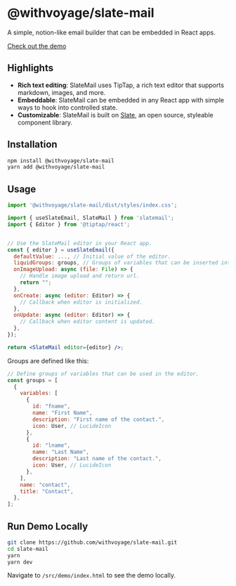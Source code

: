 # @withvoyage/slate-mail

A simple, notion-like email builder that can be embedded in React apps.

[Check out the demo](https://email.withvoyage.com/)

## Highlights

- **Rich text editing**: SlateMail uses TipTap, a rich text editor that supports markdown, images, and more.
- **Embeddable**: SlateMail can be embedded in any React app with simple ways to hook into controlled state.
- **Customizable**: SlateMail is built on [Slate](https://github.com/withvoyage/slate-ui), an open source, styleable component library.

## Installation

```bash
npm install @withvoyage/slate-mail
yarn add @withvoyage/slate-mail
```

## Usage

```jsx
import '@withvoyage/slate-mail/dist/styles/index.css';

import { useSlateEmail, SlateMail } from 'slatemail';
import { Editor } from '@tiptap/react';


// Use the SlateMail editor in your React app.
const { editor } = useSlateEmail({
  defaultValue: ..., // Initial value of the editor.
  liquidGroups: groups, // Groups of variables that can be inserted into the editor.
  onImageUpload: async (file: File) => {
    // Handle image upload and return url.
    return "";
  },
  onCreate: async (editor: Editor) => {
    // Callback when editor is initialized.
  },
  onUpdate: async (editor: Editor) => {
    // Callback when editor content is updated.
  },
});

return <SlateMail editor={editor} />;
```

Groups are defined like this:

```jsx
// Define groups of variables that can be used in the editor.
const groups = [
  {
    variables: [
      {
        id: "fname",
        name: "First Name",
        description: "First name of the contact.",
        icon: User, // LucideIcon
      },
      {
        id: "lname",
        name: "Last Name",
        description: "Last name of the contact.",
        icon: User, // LucideIcon
      },
    ],
    name: "contact",
    title: "Contact",
  },
];
```

## Run Demo Locally

```bash
git clone https://github.com/withvoyage/slate-mail.git
cd slate-mail
yarn
yarn dev
```

Navigate to `/src/demo/index.html` to see the demo locally.
